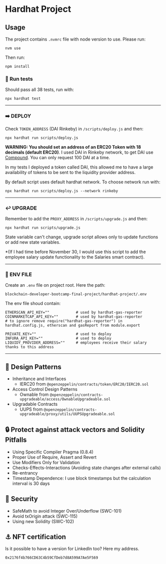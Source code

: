 # Hardhat Project


## Usage

The project contains `.nvmrc` file with node version to use. Please run:
```
nvm use
```

Then run:
```
npm install
```

### 🧪 Run tests
Should pass all 38 tests, run with:

```
npx hardhat test
```

---
### ➡️ DEPLOY

Check `TOKEN_ADDRESS` (DAI Rinkeby) in `/scripts/deploy.js` and then:
```
npx hardhat run scripts/deploy.js
```
**WARNING: You should set an address of an ERC20 Token with 18 decimals (default ERC20)**.
I used DAI in Rinkeby network, to get DAI use [Compound](https://app.compound.finance/). You can only request 100 DAI at a time.

In my tests I deployed a token called DAI, this allowed me to have a large availability of tokens to be sent to the liquidity provider address.


By default script uses default hardhat network. To choose network run with:
```
npx hardhat run scripts/deploy.js --network rinkeby
```
---
### ↩️ UPGRADE
Remember to add the `PROXY_ADDRESS` in `/scripts/upgrade.js` and then:

```
npx hardhat run scripts/upgrade.js
```

State variable can't change, upgrade script allows only to update functions or add new state variables.

*(If I had time before November 30, I would use this script to add the employee salary update functionality to the Salaries smart contract).


---
### 🔑 ENV FILE

Create an `.env` file on project root. Here the path:
```
blockchain-developer-bootcamp-final-project/hardhat-project/.env
```

The env file shoud contain:
```
ETHERSCAN_API_KEY=""            # used by hardhat-gas-reporter
COINMARKETCAP_API_KEY=""        # used by hardhat-gas-reporter
# to ignore remove require("hardhat-gas-reporter") in hardhat.config.js, etherscan and gasReport from module.export

PRIVATE_KEY=""                  # used to deploy
INFURA_API_KEY=""               # used to deploy
LIQUIDY_PROVIDER_ADDRESS=""     # employees receive their salary thanks to this address
```

---


## 📐 Design Patterns

- Inheritance and Interfaces
  - IERC20 from `@openzeppelin/contracts/token/ERC20/IERC20.sol`
- Access Control Design Patterns
  - Ownable from `@openzeppelin/contracts-upgradeable/access/OwnableUpgradeable.sol`
- Upgradable Contracts
  - UUPS from `@openzeppelin/contracts-upgradeable/proxy/utils/UUPSUpgradeable.sol`


## 🔒 Protect against attack vectors and Solidity Pitfalls

- Using Specific Compiler Pragma (0.8.4)
- Proper Use of Require, Assert and Revert 
- Use Modifiers Only for Validation 
- Checks-Effects-Interactions (Avoiding state changes after external calls)
- Re-entrancy
- Timestamp Dependence: I use block timestamps but the calculation interval is 30 days

## 🔐 Security

- SafeMath to avoid Integer Over/Underflow (SWC-101)
- Avoid txOrigin attack (SWC-115)
- Using new Solidity (SWC-102)


## ⚓ NFT certification

Is it possible to have a version for LinkedIn too? Here my address.
```
0x2176f4b766CD63C4b59CfDeb7d8A599A7Ae5F569
```
